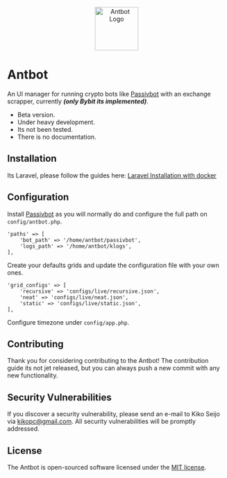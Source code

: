 <p align="center">
<img src="https://raw.githubusercontent.com/kikoseijo/antbot/master/public/img/svg/ant-logo-yellow.svg" width="100" alt="Antbot Logo">
</p>

# Antbot

An UI manager for running crypto bots like [Passivbot](https://www.passivbot.com/) with an exchange scrapper, currently ***(only Bybit its implemented)***.

- Beta version.
- Under heavy development.
- Its not been tested.
- There is no documentation.

## Installation

Its Laravel, please follow the guides here: [Laravel Installation with docker](https://laravel.com/docs/9.x/installation#laravel-and-docker)

## Configuration

Install [Passivbot](https://www.passivbot.com/) as you will normally do and configure the full path on `config/antbot.php`.

```
'paths' => [
    'bot_path' => '/home/antbot/passivbot',
    'logs_path' => '/home/antbot/klogs',
],
```

Create your defaults grids and update the configuration file with your own ones.

```
'grid_configs' => [
    'recursive' => 'configs/live/recursive.json',
    'neat' => 'configs/live/neat.json',
    'static' => 'configs/live/static.json',
],
```

Configure timezone under `config/app.php`.


## Contributing

Thank you for considering contributing to the Antbot! The contribution guide its not jet released, but you can always push a new commit with any new functionality.



## Security Vulnerabilities

If you discover a security vulnerability, please send an e-mail to Kiko Seijo via [kikopc@gmail.com](mailto:kikopc@gmail.com). All security vulnerabilities will be promptly addressed.

## License

The Antbot is open-sourced software licensed under the [MIT license](https://opensource.org/licenses/MIT).
